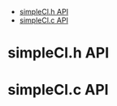-   [simpleCl.h API](#simplecl.h-api)
-   [simpleCl.c API](#simplecl.c-api)

simpleCl.h API
==============

simpleCl.c API
==============
